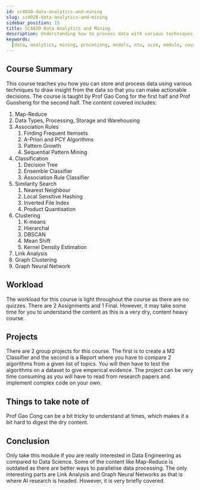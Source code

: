 ```yaml
---
id: sc4020-data-analytics-and-mining
slug: sc4020-data-analytics-and-mining
sidebar_position: 15
title: SC4020 Data Analytics and Mining
description: Understanding how to process data with various techniques
keywords:
  [data, analytics, mining, procesisng, models, ntu, scse, module, course]
---
```


## Course Summary

This course teaches you how you can store and process data using various techniques to draw insight from the data so that you can make actionable decisions. The course is taught by Prof Gao Cong for the first half and Prof Guosheng for the second half. The content covered includes:

1. Map-Reduce
2. Data Types, Processing, Storage and Warehousing
3. Association Rules
   1. Finding Frequent Itemsets
   2. A-Priori and PCY Algorithms
   3. Pattern Growth
   4. Sequential Pattern Mining
4. Classification
   1. Decision Tree
   2. Ensemble Classifier
   3. Association Rule Classifier
5. Similarity Search
   1. Nearest Neighbour
   2. Local Sensitive Hashing
   3. Inverted File Index
   4. Product Quantisation
6. Clustering
   1. K-means
   2. Hierarchal
   3. DBSCAN
   4. Mean Shift
   5. Kernel Density Estimation
7. Link Analysis
8. Graph Clustering
9. Graph Neural Network

## Workload

The workload for this course is light throughout the course as there are no quizzes. There are 2 Assignments and 1 Final. However, it may take some time for you to understand the content as this is a very dry, content heavy course.

## Projects

There are 2 group projects for this course. The first is to create a M2 Classifier and the second is a Report where you have to compare 2 algorithms from a given list of topics. You will then have to test the algorithms on a dataset to give emperical evidence. The project can be very time consuming as you will have to read from research papers and implement complex code on your own.

## Things to take note of

Prof Gao Cong can be a bit tricky to understand at times, which makes it a bit hard to digest the dry content.

## Conclusion

Only take this module if you are really interested in Data Engineering as compared to Data Science. Some of the content like Map-Reduce is outdated as there are better ways to parallelise data processing. The only interesting parts are Link Analysis and Graph Neural Networks as that is where AI research is headed. However, it is very briefly covered.
